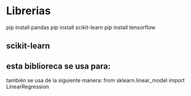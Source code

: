# Librerias
pip install pandas
pip install scikit-learn
pip install tensorflow

## scikit-learn
esta biblioreca se usa para:
- 

también se usa de la siguiente manera:
from sklearn.linear_model import LinearRegression 
